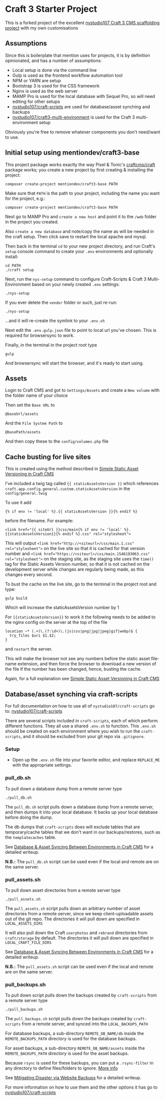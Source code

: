 # Craft 3 Starter Project

This is a forked project of the excellent [nystudio107 Craft 3 CMS scaffolding project](https://github.com/nystudio107/craft) with my own customisations


## Assumptions

Since this is boilerplate that mention uses for projects, it is by definition opinionated, and has a number of assumptions:

* Local setup is done via the command line
* Gulp is used as the frontend workflow automation tool
* NPM or YARN are setup
* Bootstrap 3 is used for the CSS framework
* Nginx is used as the web server
* MAMP Pro is used for the local database with Sequel Pro, so will need editing for other setups
* [nystudio107/craft-scripts](https://github.com/nystudio107/craft-scripts) are used for database/asset synching and backups
* [nystudio107/craft3-multi-environment](https://github.com/nystudio107/craft3-multi-environment) is used for the Craft 3 multi-environment setup

Obviously you're free to remove whatever components you don't need/want to use.


## Initial setup using mentiondev/craft3-base

This project package works exactly the way Pixel & Tonic's [craftcms/craft](https://github.com/craftcms/craft) package works; you create a new project by first creating & installing the project:

    composer create-project mentiondev/craft3-base PATH

Make sure that `PATH` is the path to your project, including the name you want for the project, e.g.:

    composer create-project mentiondev/craft3-base PATH

Next go to MAMP Pro and `create a new host` and point it to the `/web` folder in the project you created.

Also `create a new database` and note/copy the name as will be needed in the craft setup. Then click save to restart the local apache and mysql.

Then back in the terminal `cd` to your new project directory, and run Craft's `setup` console command to create your `.env` environments and optionally install:

    cd PATH
    ./craft setup

Next, run the `nys-setup` command to configure Craft-Scripts & Craft 3 Multi-Environment based on your newly created `.env` settings:

    ./nys-setup

If you ever delete the `vendor` folder or such, just re-run:

    ./nys-setup

...and it will re-create the symlink to your `.env.sh`

Next edit the `.env.gulp.json` file to point to local url you've chosen. This is required for browsersync to work.

Finally, in the terminal in the project root type

    gulp

And browsersync will start the browser, and it's ready to start using.


## Assets

Login to Craft CMS and got to `Settings/Assets` and create a `New volume` with the folder name of your choice

Then set the `Base URL` to

    @baseUrl/assets

And the `File System Path` to

    @basePath/assets

And then copy these to the `config/volumes.php` file


## Cache busting for live sites  

This is created using the method described in [Simple Static Asset Versioning in Craft CMS](https://nystudio107.com/blog/simple-static-asset-versioning)

I've included a twig tag called `{{ staticAssetsVersion }}` which references `craft.app.config.general.custom.staticAssetsVersion` in the `config/general.twig`

To use it add

    {% if env != 'local' %}.{{ staticAssetsVersion }}{% endif %}

before the filename. For example:

    <link href="{{ siteUrl }}css/main{% if env != 'local' %}.{{staticAssetsVersion}}{% endif %}.css" rel="stylesheet">

This will output `<link href="http://<siteurl>/css/main.1.css" rel="stylesheet">` on the live site so that it is cached for that version number and `<link href="https://<siteurl>/css/main.1546193063.css" rel="stylesheet">` on the staging site, as the staging site uses the `time()` tag for the Static Assets Version number, so that it is not cached on the development server while changes are regularly being made, as this changes every second.

To bust the cache on the live site, go to the terminal in the project root and type:

    gulp build

Which will increase the staticAssetsVersion number by 1

For `{{staticAssetsVersion}}` to work it the following needs to be added to the nginx config on the server at the top of the file

    location ~* (.+)\.(?:\d+)\.(js|css|png|jpg|jpeg|gif|webp)$ {
      try_files $uri $1.$2;
    }

and `restart` the server.

This will make the browser not see any num­bers before the sta­t­ic asset file­name exten­sion, and then force the browser to download a new version of the file if the number has been changed, hence, busting the cache.

Again, for a full explanation see [Simple Static Asset Versioning in Craft CMS](https://nystudio107.com/blog/simple-static-asset-versioning)


## Database/asset synching via craft-scripts

For full documentation on how to use all of `nystudio107/craft-scripts` go to: [nystudio107/craft-scripts](https://github.com/nystudio107/craft-scripts)

There are several scripts included in `craft-scripts`, each of which perform different functions. They all use a shared `.env.sh` to function. This `.env.sh` should be created on each environment where you wish to run the `craft-scripts`, and it should be excluded from your git repo via `.gitignore`.

### Setup
* Open up the `.env.sh` file into your favorite editor, and replace `REPLACE_ME` with the appropriate settings.

### pull_db.sh

To pull down a database dump from a remote server type

    ./pull_db.sh

The `pull_db.sh` script pulls down a database dump from a remote server, and then dumps it into your local database. It backs up your local database before doing the dump.

The db dumps that `craft-scripts` does will exclude tables that are temporary/cache tables that we don't want in our backups/restores, such as the `templatecaches` table.

See [Database & Asset Syncing Between Environments in Craft CMS](https://nystudio107.com/blog/database-asset-syncing-between-environments-in-craft-cms) for a detailed writeup.

**N.B.:** The `pull_db.sh` script can be used even if the local and remote are on the same server.

### pull_assets.sh

To pull down asset directories from a remote server type

    ./pull_assets.sh

The `pull_assets.sh` script pulls down an arbitrary number of asset directories from a remote server, since we keep client-uploadable assets out of the git repo. The directories it will pull down are specified in `LOCAL_ASSETS_DIRS`

It will also pull down the Craft `userphotos` and `rebrand` directories from `craft/storage` by default. The directories it will pull down are specified in `LOCAL_CRAFT_FILE_DIRS`

See [Database & Asset Syncing Between Environments in Craft CMS](https://nystudio107.com/blog/database-asset-syncing-between-environments-in-craft-cms) for a detailed writeup.

**N.B.:** The `pull_assets.sh` script can be used even if the local and remote are on the same server.

### pull_backups.sh

To pull down script pulls down the backups created by `craft-scripts` from a remote server type

    ./pull_backups.sh

The `pull_backups.sh` script pulls down the backups created by `craft-scripts` from a remote server, and synced into the `LOCAL_BACKUPS_PATH`

For database backups, a sub-directory `REMOTE_DB_NAME/db` inside the `REMOTE_BACKUPS_PATH` directory is used for the database backups.

For asset backups, a sub-directory `REMOTE_DB_NAME/assets` inside the `REMOTE_BACKUPS_PATH` directory is used for the asset backups.

Because `rsync` is used for these backups, you can put a `.rsync-filter` in any directory to define files/folders to ignore. [More info](http://serverfault.com/questions/414358/rsync-filter-file-rules-for-subpath)

See [Mitigating Disaster via Website Backups](https://nystudio107.com/blog/mitigating-disaster-via-website-backups) for a detailed writeup.

For more information on how to use them and the other options it has go to [nystudio107/craft-scripts](https://github.com/nystudio107/craft-scripts)
